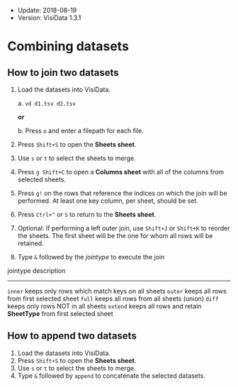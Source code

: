 - Update: 2018-08-19
- Version: VisiData 1.3.1

# Combining datasets

## How to join two datasets

1.  Load the datasets into VisiData.

    a. `vd d1.tsv d2.tsv`

    **or**

    b. Press `o` and enter a filepath for each file.

2. Press `Shift+S` to open the **Sheets sheet**.
3. Use `s` or `t` to select the sheets to merge.
4. Press `g Shift+C` to open a **Columns sheet** with all of the columns from selected sheets.
5. Press `g!` on the rows that reference the indices on which the join will be performed. At least one key column, per sheet, should be set.
6. Press `Ctrl+^` or `S` to return to the **Sheets sheet**.
7. Optional: If performing a left outer join, use `Shift+J` or `Shift+K` to reorder the sheets. The first sheet will be the one for whom all rows will be retained.
8. Type `&` followed by the *jointype* to execute the join

jointype            description
---------           -------------
`inner`             keeps only rows which match keys on all sheets
`outer`             keeps all rows from first selected sheet
`full`              keeps all rows from all sheets (union)
`diff`              keeps only rows NOT in all sheets
`extend`            keeps all rows and retain **SheetType** from first selected sheet

## How to append two datasets

1. Load the datasets into VisiData.
2. Press `Shift+S` to open the **Sheets sheet**.
3. Use `s` or `t` to select the sheets to merge.
4. Type `&` followed by `append` to concatenate the selected datasets.
